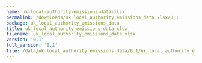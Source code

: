 ```yaml
---
name: uk-local-authority-emissions-data-xlsx
permalink: /downloads/uk_local_authority_emissions_data_xlsx/0_1
package: uk_local_authority_emissions_data
title: uk_local_authority_emissions_data_xlsx
filename: uk_local_authority_emissions_data.xlsx
version: '0.1'
full_version: '0.1'
file: /data/uk_local_authority_emissions_data/0.1/uk_local_authority_emissions_data.xlsx
---
```

